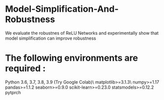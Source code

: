 # Model-Simplification-And-Robustness

We evaluate the robustnes of  ReLU Networks and experimentally show that model simplification can improve robustness 

# The following environments are required :

Python 3.6, 3.7, 3.8, 3.9 (Try Google Colab)\\
matplotlib>=3.1.3\\
numpy>=1.17
pandas>=1.1.2
seaborn>=0.9.0
scikit-learn>=0.23.0
statsmodels>=0.12.2
pytprch 
